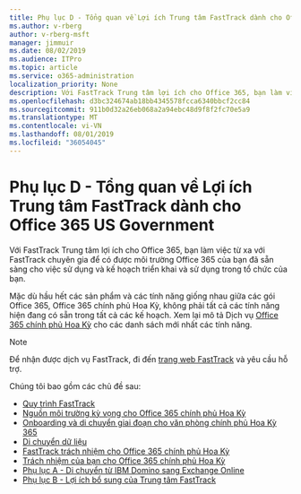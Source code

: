 ```yaml
---
title: Phụ lục D - Tổng quan về Lợi ích Trung tâm FastTrack dành cho Office 365 US Government
ms.author: v-rberg
author: v-rberg-msft
manager: jimmuir
ms.date: 08/02/2019
ms.audience: ITPro
ms.topic: article
ms.service: o365-administration
localization_priority: None
description: Với FastTrack Trung tâm lợi ích cho Office 365, bạn làm việc từ xa với FastTrack chuyên gia để có được môi trường Office 365 của bạn đã sẵn sàng cho việc sử dụng và kế hoạch triển khai và sử dụng trong tổ chức của bạn.
ms.openlocfilehash: d3bc324674ab18bb4345578fcca6340bbcf2cc84
ms.sourcegitcommit: 911b0d32a26eb068a2a94ebc48d9f8f2fc70e5a9
ms.translationtype: MT
ms.contentlocale: vi-VN
ms.lasthandoff: 08/01/2019
ms.locfileid: "36054045"
---
```

# <a name="appendix-d---fasttrack-center-benefit-overview-for-office-365-us-government"></a>Phụ lục D - Tổng quan về Lợi ích Trung tâm FastTrack dành cho Office 365 US Government

Với FastTrack Trung tâm lợi ích cho Office 365, bạn làm việc từ xa với FastTrack chuyên gia để có được môi trường Office 365 của bạn đã sẵn sàng cho việc sử dụng và kế hoạch triển khai và sử dụng trong tổ chức của bạn. 
  
Mặc dù hầu hết các sản phẩm và các tính năng giống nhau giữa các gói Office 365, Office 365 chính phủ Hoa Kỳ, không phải tất cả các tính năng hiện đang có sẵn trong tất cả các kế hoạch. Xem lại mô tả Dịch vụ [Office 365 chính phủ Hoa Kỳ](https://aka.ms/aboutgovcloud) cho các danh sách mới nhất các tính năng.

> [!NOTE]
> Để nhận được dịch vụ FastTrack, đi đến [trang web FastTrack](https://go.microsoft.com/fwlink/?linkid=780698) và yêu cầu hỗ trợ.  

Chúng tôi bao gồm các chủ đề sau:
- [Quy trình FastTrack](O365-fasttrack-process.md) 
- [Nguồn môi trường kỳ vọng cho Office 365 chính phủ Hoa Kỳ](US-Gov-appendix-source-environment-expectations.md)   
- [Onboarding và di chuyển giai đoạn cho văn phòng chính phủ Hoa Kỳ 365](US-Gov-appendix-onboarding-and-migration.md)
- [Di chuyển dữ liệu](O365-data-migration.md)    
- [FastTrack trách nhiệm cho Office 365 chính phủ Hoa Kỳ](US-Gov-appendix-fasttrack-responsibilities.md)   
- [Trách nhiệm của bạn cho Office 365 chính phủ Hoa Kỳ](US-Gov-appendix-your-responsibilities.md) 
- [Phụ lục A - Di chuyển từ IBM Domino sang Exchange Online](O365-from-ibm-domino-to-exchange-online.md)   
- [Phụ lục B - Lợi ích bổ sung của Trung tâm FastTrack](O365-fasttrack-additional-benefits.md)


